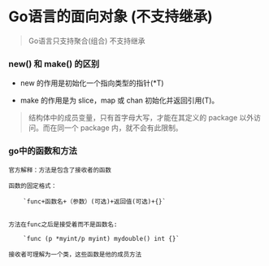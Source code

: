 # Go语言的面向对象 (不支持继承)

> Go语言只支持聚合(组合) 不支持继承


### new() 和 make() 的区别

- new 的作用是初始化一个指向类型的指针(*T)

- make 的作用是为 slice，map 或 chan 初始化并返回引用(T)。

> 结构体中的成员变量，只有首字母大写，才能在其定义的 package 以外访问。而在同一个 package 内，就不会有此限制。


### go中的函数和方法

    官方解释：方法是包含了接收者的函数

    函数的固定格式：
        
        `func+函数名+（参数）(可选)+返回值(可选)+{}`


    方法在func之后是接受着而不是函数名: 
    
        `func (p *myint/p myint) mydouble() int {}`

    接收者可理解为一个类，这些函数是他的成员方法


